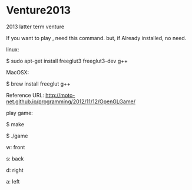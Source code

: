 Venture2013
===========

2013 latter term venture

If you want to play , need this command. but, if Already installed, no need.

linux:

$ sudo apt-get install freeglut3 freeglut3-dev g++

MacOSX:

$ brew install freeglut g++

Reference URL:
http://moto-net.github.io/programming/2012/11/12/OpenGLGame/

play game:

$ make

$ ./game

w: front

s: back

d: right

a: left

